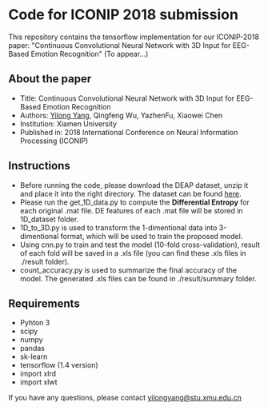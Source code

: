 # Code for ICONIP 2018 submission
This repository contains the tensorflow implementation for our ICONIP-2018 paper: "Continuous Convolutional Neural Network with 3D Input for EEG-Based Emotion Recognition" (To appear...)
## About the paper
* Title: Continuous Convolutional Neural Network with 3D Input for EEG-Based Emotion Recognition
* Authors: [Yilong Yang](https://ynulonger.github.io/), Qingfeng Wu, YazhenFu, Xiaowei Chen
* Institution: Xiamen University
* Published in: 2018 International Conference on Neural Information Processing (ICONIP) 
## Instructions
* Before running the code, please download the DEAP dataset, unzip it and place it into the right directory. The dataset can be found [here](http://www.eecs.qmul.ac.uk/mmv/datasets/deap/index.html).
* Please run the get_1D_data.py to compute the **Differential Entropy** for each original .mat file. DE features of each .mat file will be stored in 1D_dataset folder.
* 1D_to_3D.py is used to transform the 1-dimentional data into 3-dimentional format, which will be used to train the proposed model.
* Using cnn.py to train and test the model (10-fold cross-validation), result of each fold will be saved in a .xls file (you can find these .xls files in ./result folder).
* count_accuracy.py is used to summarize the final accuracy of the model. The generated .xls files can be found in ./result/summary folder.
## Requirements
+ Pyhton 3
+ scipy
+ numpy
+ pandas
+ sk-learn
+ tensorflow (1.4 version)
+ import xlrd
+ import xlwt

If you have any questions, please contact yilongyang@stu.xmu.edu.cn